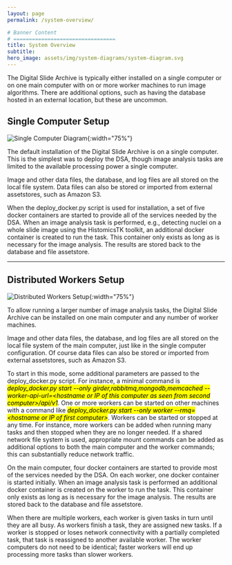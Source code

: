 ```yaml
---
layout: page
permalink: /system-overview/

# Banner Content
# =================================
title: System Overview
subtitle:
hero_image: assets/img/system-diagrams/system-diagram.svg
---
```


<div class="system-overview-page" markdown="1">

The Digital Slide Archive is typically either installed on a single computer or on one main computer with on or more worker machines to run image algorithms. There are additional options, such as having the database hosted in an external location, but these are uncommon.

## Single Computer Setup

![Single Computer Diagram](/digital_slide_archive/assets/img/system-diagrams/system-diagram-single-computer-setup.svg "Single Computer Diagram"){:width="75%"}

The default installation of the Digital Slide Archive is on a single computer. This is the simplest was to deploy the DSA, though image analysis tasks are limited to the available processing power a single computer.

Image and other data files, the database, and log files are all stored on the local file system. Data files can also be stored or imported from external assetstores, such as Amazon S3.

When the deploy_docker.py script is used for installation, a set of five docker containers are started to provide all of the services needed by the DSA. When an image analysis task is performed, e.g., detecting nuclei on a whole slide image using the HistomicsTK toolkit, an additional docker container is created to run the task. This container only exists as long as is necessary for the image analysis. The results are stored back to the database and file assetstore.

---

## Distributed Workers Setup

![Distributed Workers Setup](/digital_slide_archive/assets/img/system-diagrams/system-diagram-distributed-workers-setup.svg "Distributed Workers Setup Diagram"){:width="75%"}

To allow running a larger number of image analysis tasks, the Digital Slide Archive can be installed on one main computer and any number of worker machines.

Image and other data files, the database, and log files are all stored on the local file system of the main computer, just like in the single computer configuration. Of course data files can also be stored or imported from external assetstores, such as Amazon S3.

To start in this mode, some additional parameters are passed to the deploy_docker.py script. For instance, a minimal command is <mark><em>deploy_docker.py start --only girder,rabbitmq,mongodb,memcached --worker-api-url=&lt;hostname or IP of this computer as seen from second computer>/api/v1</em></mark>. One or more workers can be started on other machines with a command like <mark><em>deploy_docker.py start --only worker --rmq=&lt;hostname or IP of first computer></em></mark>. Workers can be started or stopped at any time. For instance, more workers can be added when running many tasks and then stopped when they are no longer needed. If a shared network file system is used, appropriate mount commands can be added as additional options to both the main computer and the worker commands; this can substantially reduce network traffic.

On the main computer, four docker containers are started to provide most of the services needed by the DSA. On each worker, one docker container is started initially. When an image analysis task is performed an additional docker container is created on the worker to run the task. This container only exists as long as is necessary for the image analysis. The results are stored back to the database and file assetstore.

When there are multiple workers, each worker is given tasks in turn until they are all busy. As workers finish a task, they are assigned new tasks. If a worker is stopped or loses network connectivity with a partially completed task, that task is reassigned to another available worker. The worker computers do not need to be identical; faster workers will end up processing more tasks than slower workers.
